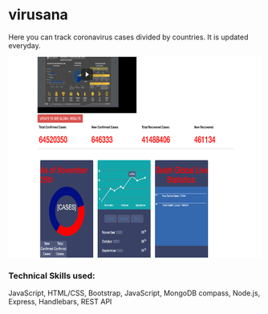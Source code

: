 # virusana

Here you can track coronavirus cases divided by countries. It is updated everyday.

<p align="center">
  <img width="700" height="400" src="https://github.com/anastasiiasok/virusana/blob/main/public/readme.png">
</p>

### Technical Skills used:  
JavaScript, HTML/CSS, Bootstrap, JavaScript, MongoDB compass, Node.js, Express, Handlebars, REST API
